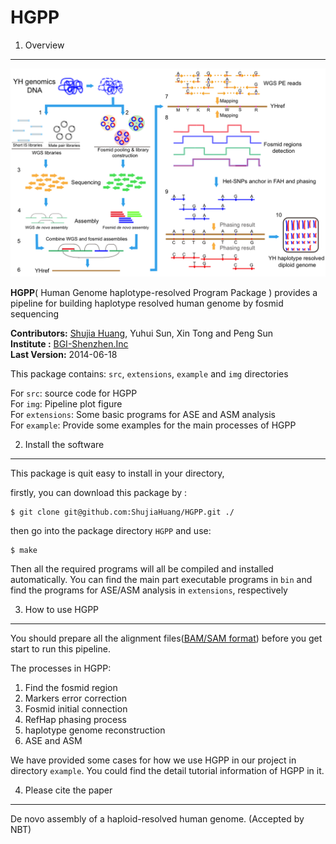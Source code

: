 HGPP
====

1. Overview
-----------

![pipeline plot](/img/pipeline2.png)

__HGPP__( Human Genome haplotype-resolved Program Package ) provides a pipeline for building haplotype resolved human genome by fosmid sequencing 

__Contributors:__ [Shujia Huang](https://github.com/ShujiaHuang), Yuhui Sun, Xin Tong and Peng Sun <br/>
__Institute   :__ [BGI-Shenzhen.Inc](http://www.genomics.cn/)    <br/>
__Last Version:__ 2014-06-18                                     <br/>

This package contains: `src`, `extensions`, `example` and `img` directories

For `src`: source code for HGPP     
For `img`: Pipeline plot figure    
For `extensions`: Some basic programs for ASE and ASM analysis     
For `example`: Provide some examples for the main processes of HGPP        


2. Install the software
-----------------------

This package is quit easy to install in your directory, 

firstly, you can download this package by :

```
$ git clone git@github.com:ShujiaHuang/HGPP.git ./
```

then go into the package directory `HGPP` and use:

```
$ make
```

Then all the required programs will all be compiled and installed automatically. You can find the main part executable programs in `bin` and find the programs for ASE/ASM analysis in `extensions`, respectively 

3. How to use HGPP
-------------------

You should prepare all the alignment files([BAM/SAM format](http://samtools.github.io/hts-specs/SAMv1.pdf)) before you get start to run this pipeline.

The processes in HGPP:    

1) Find the fosmid region   
2) Markers error correction     
3) Fosmid initial connection       
4) RefHap phasing process       
5) haplotype genome reconstruction       
6) ASE and ASM       

We have provided some cases for how we use HGPP in our project in directory `example`. You could find the detail tutorial information of HGPP in it. 


4. Please cite the paper
-----------------------

De novo assembly of a haploid-resolved human genome. (Accepted by NBT)



